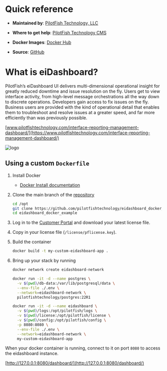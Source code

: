 # Quick reference

-	**Maintained by**: [PilotFish Technology, LLC](https://www.pilotfishtechnology.com)

-	**Where to get help**: [PilotFish Technology CMS](https://cms.pilotfishtechnology.com)

-   **Docker Images**: [Docker Hub](https://hub.docker.com/u/pilotfishtechnology)

-   **Source**: [GitHub](https://github.com/pilotfishtechnology)

# What is eiDashboard?
PilotFish’s eiDashboard UI delivers multi-dimensional operational insight for greatly reduced downtime and issue resolution on the fly. Users get to view interface activity, from high-level message orchestrations all the way down to discrete operations. Developers gain access to fix issues on the fly. Business users are provided with the kind of operational detail that enables them to troubleshoot and resolve issues at a greater speed, and far more efficiently than was previously possible.

[www.pilotfishtechnology.com/interface-reporting-management-dashboard/](https://www.pilotfishtechnology.com/interface-reporting-management-dashboard/)

![logo](https://www.pilotfishtechnology.com/wp-content/uploads/2015/03/pilotfish-logo.png)

## Using a custom `Dockerfile`

1. Install Docker

	- [Docker Install documentation](https://docs.docker.com/install/)

2. Clone the main branch of the [repository](https://github.com/pilotfishtechnology/eidashboard_docker_example)

	```bash
	cd /opt
	git clone https://github.com/pilotfishtechnology/eidashboard_docker_example
	cd eidashboard_docker_example
	```

3. Log in to the [Customer Portal](https://customerportal.pilotfishtechnology.com/portal/login.html) and download your latest license file.

4. Copy in your license file (`/license/pflicense.key`).

5. Build the container

	```bash
	docker build -t my-custom-eidashboard-app .
	```

6. Bring up your stack by running

	```bash
	docker network create eidashboard-network

	docker run -it -d --name postgres \
	  -v $(pwd)/db-data:/var/lib/postgresql/data \
	  --env-file ./.env \
	  --network=eidashboard-network \
	  pilotfishtechnology/postgres:22R1

	docker run -it -d --name eidashboard \
	  -v $(pwd)/logs:/opt/pilotfish/logs \
	  -v $(pwd)/license:/opt/pilotfish/license \
	  -v $(pwd)/config:/opt/pilotfish/config \
	  -p 8080:8080 \
	  --env-file ./.env \
	  --network=eidashboard-network \
	  my-custom-eidashboard-app
	```

When your docker container is running, connect to it on port `8080` to access the eidashboard instance.

[http://127.0.0.1:8080/dashboard/](http://127.0.0.1:8080/dashboard/)
